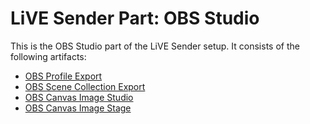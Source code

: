 
LiVE Sender Part: OBS Studio
============================

This is the OBS Studio part of the LiVE Sender setup.
It consists of the following artifacts:

- [OBS Profile Export](LiVE-Sender/)
- [OBS Scene Collection Export](LiVE-Sender.json)
- [OBS Canvas Image Studio](LiVE-Sender-Canvas-Studio.png)
- [OBS Canvas Image Stage](LiVE-Sender-Canvas-Stage.png)

